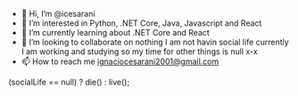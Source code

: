 - 👋 Hi, I’m @icesarani
- 👀 I’m interested in Python, .NET Core, Java, Javascript and React
- 🌱 I’m currently learning about .NET Core and React
- 💞️ I’m looking to collaborate on nothing I am not havin social life currently I am working and studying so my time for other things is null x-x
- 📫 How to reach me ignaciocesarani2001@gmail.com















(socialLife == null) ? die() : live();
